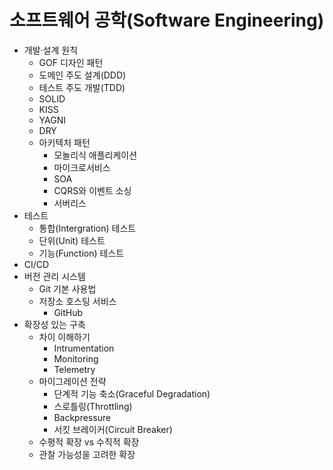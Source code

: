 # 소프트웨어 공학(Software Engineering)

- 개발·설계 원칙
  - GOF 디자인 패턴
  - 도메인 주도 설계(DDD)
  - 테스트 주도 개발(TDD)
  - SOLID
  - KISS
  - YAGNI
  - DRY
  - 아키텍처 패턴
    - 모놀리식 애플리케이션
    - 마이크로서비스
    - SOA
    - CQRS와 이벤트 소싱
    - 서버리스
- 테스트
  - 통합(Intergration) 테스트
  - 단위(Unit) 테스트
  - 기능(Function) 테스트
- CI/CD
- 버전 관리 시스템
  - Git 기본 사용법
  - 저장소 호스팅 서비스
    - GitHub
- 확장성 있는 구축
  - 차이 이해하기
    - Intrumentation
    - Monitoring
    - Telemetry
  - 마이그레이션 전략
    - 단계적 기능 축소(Graceful Degradation)
    - 스로틀링(Throttling)
    - Backpressure
    - 서킷 브레이커(Circuit Breaker)
  - 수평적 확장 vs 수직적 확장
  - 관찰 가능성을 고려한 확장
